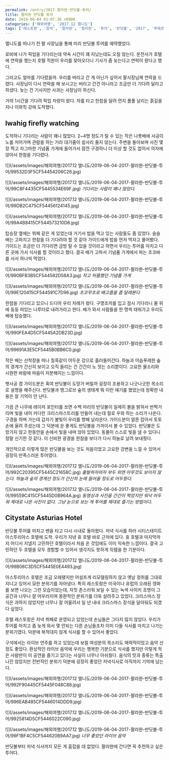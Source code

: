 ```yaml
---
permalink: /entry/2017-팔라완-반딧불-투어/
title: 팔라완 반딧불 투어
date: 2019-06-04 01:07:36 +0900
categories: ['해외여행', '2017.12 엘니도']
tags: ['레스토랑', '음악', '팔라완', '필리핀', '투어', '반딧불', '2017', '푸에르토 프린세사']
---
```



엘니도를 떠나기 전 팔 사장님을 통해 미리 반딧불 투어를 예약했었다.

로비에 나가 픽업을 기다리는데 약속 시간이 꽤 지났는데도 오질 않는다.
운전사가 호텔에 연락을 했는지 호텔 직원이 우리를 찾아오더니 기사가 좀 늦는다고 연락이 왔다고 했다.

그러고도 얼마를 기다렸을까.
우리를 버리고 간 게 아닌가 싶어서 팔사장님께 연락을 드렸다.
사장님이 다시 연락을 해 보시고는 버리고 간건 아니라고 조금만 더 기다려 달라고 하셨다.
늦는 건 기사지만 사과는 사장님이 하신다.

거의 1시간을 기다려 픽업 차량이 왔다.
차를 타고 한참을 달려 먼지 풀풀 날리는 흙길을 지나 이와힉 강에 도착했다.

## Iwahig firefly watching
도착하니 기다리는 사람이 꽤나 많았다.
2~4명 정도가 탈 수 있는 작은 나룻배에 사공이 노를 저어가며 관람을 하는 거라 대기줄이 쉽사리 줄지 않는다.
주변을 돌아보며 사진 몇 장 찍고 자그마한 기념품 가게에 들어가서 잠깐 구경하니 더 이상 할 것도 없어서 의자에 앉아서 한참을 기다렸다.

![](/assets/images/해외여행/2017.12 엘니도/2019-06-04-2017-팔라완-반딧불-투어/99532D3F5CF54454206C26.jpg)

![](/assets/images/해외여행/2017.12 엘니도/2019-06-04-2017-팔라완-반딧불-투어/99C8F4435CF5445534E69F.jpg)
*기다리는 사람이 꽤나 많았다.*

![](/assets/images/해외여행/2017.12 엘니도/2019-06-04-2017-팔라완-반딧불-투어/99DB2C475CF54456124145.jpg)

![](/assets/images/해외여행/2017.12 엘니도/2019-06-04-2017-팔라완-반딧불-투어/99A4B8415CF544573210D6.jpg)

탑승장 옆에는 뷔페 같은 게 있었는데 거기서 밥을 먹고 있는 사람들도 좀 있었다.
슬슬 배는 고파지고 한참을 더 기다려야 할 것 같아 가이드에게 밥을 먼저 먹자고 물어봤다.
가이드는 조금만 더 기다리면 금방 탈 수 있을 것이라고 하면서 우리는 투어를 마치고 다른 곳에 가서 식사를 할 것이라고 했다.
결국 배가 고파서 기념품 가게에서 파는 초코바를 사서 하나씩 먹었다.

![](/assets/images/해외여행/2017.12 엘니도/2019-06-04-2017-팔라완-반딧불-투어/990BFB3B5CF544582D58A3.jpg)
*작고 허름했던 기념품 가게*

![](/assets/images/해외여행/2017.12 엘니도/2019-06-04-2017-팔라완-반딧불-투어/99E120415CF544591C7D96.jpg)
*초코무초로 배고픔을 좀 달래본다*

한참을 기다리고 있으니 드디어 우리 차례가 왔다.
구명조끼를 입고 잠시 기다리니 물 위에 둥둥 떠있는 나루터로 내려가라고 한다.
배가 와서 사람들을 한 명씩 태워가고 우리도 배에 탑승했다.

![](/assets/images/해외여행/2017.12 엘니도/2019-06-04-2017-팔라완-반딧불-투어/990FEA4D5CF5445A2DB23D.jpg)

![](/assets/images/해외여행/2017.12 엘니도/2019-06-04-2017-팔라완-반딧불-투어/99691A3E5CF5445B0BB6C0.jpg)

작은 배는 선착장을 떠나 칠흑같이 어두운 강으로 흘러들어간다.
하늘과 어슴푸레한 숲의 경계가 간신히 보이고 오직 들리는 건 간간이 노 젓는 소리뿐이다.
고요한 물소리와 시원한 바람에 마음이 차분해지는 느낌이다.

뱃사공 겸 가이드분은 혹여 반딧불이 도망가 버릴까 굉장히 조용하고 나긋나긋한 목소리로 설명을 해주신다.
반딧불과 맹그로브 숲의 생태계 뭐 이런 얘기를 했었는데 정확한 내용은 잘 기억이 안 난다.

가끔 큰 나무에 레이저 포인터를 쏘면 수백 마리의 반딧불이 일제히 불을 밝혀서 반짝거리며 빛을 내어 커다란 크리스마스트리를 만들어 내는데 절로 우와 하는 소리가 나온다.
구경을 하며 가는데 갑자기 불빛이 우리를 향해 날라온다.
가이드분이 얼른 잡아서 토토 손에 올려 주셨는데 그 덕분에 운 좋게도 반딧불을 가까이서 볼 수 있었다.
반딧불은 도망가지 않고 한동안을 손에서 빛을 내며 앉아 있었다. 동물이 스스로 빛을 낼 수 있다니 정말 신기한 것 같다.
이 신비한 광경을 한참을 보다가 다시 하늘로 날려 보내줬다.

개인적으로 이렇게 많은 반딧불을 보는 것도 처음이었고 고요한 강변을 느낄 수 있어서 굉장히 만족스러운 투어였다.

![](/assets/images/해외여행/2017.12 엘니도/2019-06-04-2017-팔라완-반딧불-투어/992C20395CF5445C21658C.jpg)
*출발하자마자 부두 외엔 아무것도 보이지 않는다. 하늘과 숲의 경계선 정도가 간신히 눈에 들어올 정도로 어두웠다.*

![](/assets/images/해외여행/2017.12 엘니도/2019-06-04-2017-팔라완-반딧불-투어/99559C415CF5445D0B964A.jpg)
*동영상과 사진을 간간이 찍었지만 워낙 어두워 제대로 나온 사진이 없다. 그냥 눈으로 보는 게 투어를 제대로 즐기는 방법이다.*

## Citystate Asturias Hotel
반딧불 투어를 마치고 밴을 타고 다시 시내로 돌아왔다.
저녁 식사를 하러 시티스테이트 아스투리아스 호텔에 도착. 우리가 지낸 휴 호텔 바로 근처에 있다.
휴 호텔과 마지막까지 어디서 지낼지 고민하던 호텔이라서 처음 온 것임에도 이미 익숙한 느낌이다.
결국 고민하던 두 호텔을 모두 경험할 수 있어서 생각지도 못하게 득템을 한 기분이다.

![](/assets/images/해외여행/2017.12 엘니도/2019-06-04-2017-팔라완-반딧불-투어/99B06C3D5CF5445E0E4493.jpg)

아스투리아스 호텔은 조금 오래됐지만 어설프게 리모델링하지 않고 옛날 정취를 그대로 지니고 있어서 묘한 분위기를 자아냈다.
특히 레스토랑은 미국이나 유럽의 오래된 영화를 보면 나오는 그런 모습이었는데, 자칫 촌스러워 보일 수 있는 녹색 사이키 조명이 그 공간과 너무나 잘 어우러지며 몽환적인 분위기를 더욱 살려주고 있었다.
크리스마스 장식은 과하지 않았지만 너무나 잘 어울려서 일 년 내내 크리스마스 장식을 달아둬도 되겠다 싶었다.

호텔 레스토랑은 저녁 뷔페로 운영되고 있었는데 손님들은 그다지 많지 않았다.
우리가 투어를 마치고 좀 늦게 와서 몇 안되는 다른 손님들조차 이미 다들 식사를 마치고 나가는 분위기였다.
덕분에 북적대지 않게 식사를 할 수 있어서 좋았다.

구석에서는 라이브 연주를 하고 있었는데 보컬 여성분의 목소리도 매력적이었고 음악 선정도 좋았다. 환상적인 라이브 음악에 우리는 행복한 기분으로 식사를 했지만 이렇게 적은 사람만이 이 공연을 즐기고 있다는 사실이 너무나 아쉬웠다.
음식의 맛과 종류는 특출나진 않았지만 전반적인 분위기 덕분에 굉장히 좋았던 저녁식사로 아직까지 기억에 남는다.

![](/assets/images/해외여행/2017.12 엘니도/2019-06-04-2017-팔라완-반딧불-투어/992F90445CF5445F048C88.jpg)

![](/assets/images/해외여행/2017.12 엘니도/2019-06-04-2017-팔라완-반딧불-투어/996EAB485CF5446014DDD9.jpg)

![](/assets/images/해외여행/2017.12 엘니도/2019-06-04-2017-팔라완-반딧불-투어/9925814D5CF5446022C090.jpg)

![](/assets/images/해외여행/2017.12 엘니도/2019-06-04-2017-팔라완-반딧불-투어/99F1BF4C5CF544620B9AA7.jpg)
*너무 좋았던 라이브 음악*


반딧불부터 저녁 식사까지 모든 게 흠잡을 데 없었다.
팔라완에 간다면 꼭 추천하고 싶은 투어다.



